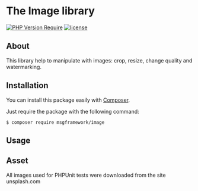 # The Image library

[![PHP Version Require](https://img.shields.io/badge/php->=7.4-8892BF)](https://packagist.org/packages/msgframework/file)
[![license](https://img.shields.io/badge/license-MIT-428F7E)](https://packagist.org/packages/msgframework/file)

## About
This library help to manipulate with images: crop, resize, change quality and watermarking.

## Installation

You can install this package easily with [Composer](https://getcomposer.org/).

Just require the package with the following command:

    $ composer require msgframework/image

## Usage


## Asset

All images used for PHPUnit tests were downloaded from the site unsplash.com
